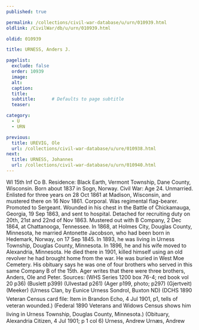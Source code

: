 ```yaml
---
published: true

permalink: /collections/civil-war-database/u/urn/010939.html
oldlink: /CivilWar/db/u/urn/010939.html

oldid: 010939

title: URNESS, Anders J.

pagelist:
  exclude: false
  order: 10939
  image: 
  alt:
  caption:
  title:
  subtitle:      # Defaults to page subtitle
  teaser:

category: 
  - U 
  - URN

previous:
  title: UREVIG, Ole
  url: /collections/civil-war-database/u/ure/010938.html  
next:
  title: URNESS, Johannes
  url: /collections/civil-war-database/u/urn/010940.html   
---
```

WI 15th Inf Co B. Residence: Black Earth, Vermont Township, Dane County, Wisconsin. Born about 1837 in Sogn, Norway. Civil War: Age 24. Unmarried. Enlisted for three years on 28 Oct 1861 at Madison, Wisconsin, and mustered there on 16 Nov 1861. Corporal. Was regimental flag-bearer. Promoted to Sergeant. Wounded in his chest in the Battle of Chickamauga, Georgia, 19 Sep 1863, and sent to hospital. Detached for recruiting duty on 20th, 21st and 22nd of Nov 1863. Mustered out with B Company, 2 Dec 1864, at Chattanooga, Tennessee. In 1868, at Holmes City, Douglas County, Minnesota, he married Antonette Jacobson, who had been born in Hedemark, Norway, on 17 Sep 1845. In 1893, he was living in Urness Township, Douglas County, Minnesota. In 1896, he and his wife moved to Alexandria, Minnesota. He died there in 1901, killed himself using an old revolver he had brought home from the war. He was buried in West Moe Cemetery. His obituary says he was one of four brothers who served in this same Company B of the 15th. Ager writes that there were three brothers, Anders, Ole and Peter. Sources: (WHS Series 1200 box 76-4; red book vol 20 p36) (Buslett p399) (Ulvestad p261) (Ager p199, photo; p297) (Gjertveit) (Meeker) (&#147;Urness Clan&#148;, by Eunice Urness Sondrol, Buxton ND) (DCHS 1890 Veteran Census card file: Item in Brandon Echo, 4 Jul 1901, p1, tells of &#147;veteran wounded&#148;.) (Federal 1890 Veterans and Widows Census shows him living in Urness Township, Douglas County, Minnesota.) (Obituary, Alexandria Citizen, 4 Jul 1901; p 1 col 6) &#147;Urness, Andrew&#148; &#147;Urn&aelig;s, Andrew&#148;